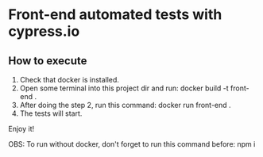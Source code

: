 # Front-end automated tests with cypress.io

## How to execute
1. Check that docker is installed.
2. Open some terminal into this project dir and run:
   docker build -t front-end .
3. After doing the step 2, run this command:
   docker run front-end .
4. The tests will start.

Enjoy it!


OBS: To run without docker, don't forget to run this command before: npm i